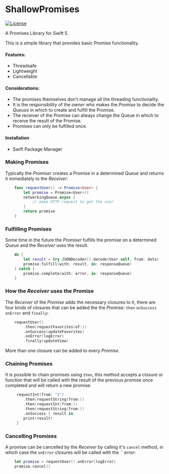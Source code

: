 # ShallowPromises

[![License](https://img.shields.io/github/license/JuanjoArreola/ShallowPromises)](https://github.com/JuanjoArreola/ShallowPromises/blob/master/LICENSE)

A Promises Library for Swift 5.

This is a simple library that provides basic Promise functionality.

#### Features:
- Threadsafe
- Lightweight
- Cancellable

#### Considerations:

- The promises themselves don't manage all the threading functionality. 
- It is the responsibility of the *owner* who makes the *Promise* to decide the *Queues* in which 
to create and fulfill the Promise.
- The receiver of the Promise can always change the Queue in which to receive the result of 
the Promise.
- Promises can only be fulfilled once.

#### Installation
- Swift Package Manager

### Making Promises

Typically the *Promiser* creates a Promise in a determined *Queue* and returns it immediately to
the *Receiver*:

```swift
    func requestUser() -> Promise<User> {
        let promise = Promise<User>()
        networkingQueue.async {
            // make HTTP request to get the user
        }
        return promise
    }
```

### Fulfilling Promises
 
Some time in the future the *Promiser* fulfills the promise on a determined *Queue* and the 
*Receiver* uses the result.

```swift
    do {
        let result = try JSONDecoder().decode(User.self, from: data)
        promise.fulfill(with: result, in: responseQueue)
    } catch {
        promise.complete(with: error, in: responseQueue)
    }
```

### How the *Receiver* uses the Promise

The *Receiver* of the *Promise* adds the necessary closures to it, there are four kinds of
closures that can be added the the *Promise*: `then` `onSuccess` `onError` and `finally`:

```swift
    requestUser()
        .then(requestFavorites(of:))
        .onSuccess(updateFavorites)
        .onError(logError)
        .finally(updateView)
```
        
More than one closure can be added to every *Promise*.

### Chaining Promises

It is possible to chain promises using `then`, this method accepts a closure or function that
will be called with the result of the previous promise once completed and will return a new
promise:

```swift
     requestInt(from: "1")
        .then(requestString(from:))
        .then(requestInt(from:))
        .then(requestString(from:))
        .onSuccess { result in
        print(result)
     }
```
     
### Cancelling Promises

A promise can be cancelled by the *Receiver* by calling it's `cancel` method,  in which case 
the `onError` closures will be called with the `` error:

```swift
    let promise = requestUser().onError(logError)
    promise.cancel()
```
